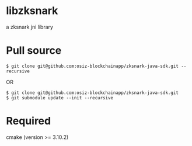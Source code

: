 # libzksnark
a zksnark jni library

# Pull source
```
$ git clone git@github.com:osiz-blockchainapp/zksnark-java-sdk.git --recursive
```
OR
```
$ git clone git@github.com:osiz-blockchainapp/zksnark-java-sdk.git
$ git submodule update --init --recursive
```

# Required

cmake (version >= 3.10.2)
